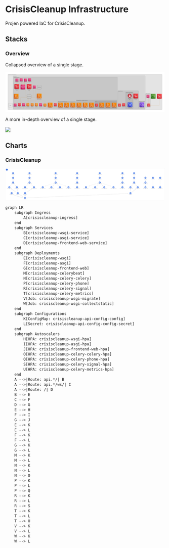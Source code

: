 # CrisisCleanup Infrastructure

Projen powered IaC for CrisisCleanup.

## Stacks

### Overview

Collapsed overview of a single stage.

<img src=".github/img/stacks-api-development-overview.png" align="center"  />

A more in-depth overview of a single stage.

<img src=".github/img/stacks-api-development-detailed.png" align="center"  />

## Charts

### CrisisCleanup

<img src=".github/img/charts-crisiscleanup.png" align="center"  />

```mermaid
graph LR
    subgraph Ingress
        A[crisiscleanup-ingress]
    end
    subgraph Services
        B[crisiscleanup-wsgi-service]
        C[crisiscleanup-asgi-service]
        D[crisiscleanup-frontend-web-service]
    end
    subgraph Deployments
        E[crisiscleanup-wsgi]
        F[crisiscleanup-asgi]
        G[crisiscleanup-frontend-web]
        M[crisiscleanup-celerybeat]
        N[crisiscleanup-celery-celery]
        P[crisiscleanup-celery-phone]
        R[crisiscleanup-celery-signal]
        T[crisiscleanup-celery-metrics]
        V[Job: crisiscleanup-wsgi-migrate]
        W[Job: crisiscleanup-wsgi-collectstatic]
    end
    subgraph Configurations
        K[ConfigMap: crisiscleanup-api-config-config]
        L[Secret: crisiscleanup-api-config-config-secret]
    end
    subgraph Autoscalers
        H[HPA: crisiscleanup-wsgi-hpa]
        I[HPA: crisiscleanup-asgi-hpa]
        J[HPA: crisiscleanup-frontend-web-hpa]
        O[HPA: crisiscleanup-celery-celery-hpa]
        Q[HPA: crisiscleanup-celery-phone-hpa]
        S[HPA: crisiscleanup-celery-signal-hpa]
        U[HPA: crisiscleanup-celery-metrics-hpa]
    end
    A -->|Route: api.*/| B
    A -->|Route: api.*/ws/| C
    A -->|Route: /| D
    B --> E
    C --> F
    D --> G
    E --> H
    F --> I
    G --> J
    E --> K
    E --> L
    F --> K
    F --> L
    G --> K
    G --> L
    M --> K
    M --> L
    N --> K
    N --> L
    N --> O
    P --> K
    P --> L
    P --> Q
    R --> K
    R --> L
    R --> S
    T --> K
    T --> L
    T --> U
    V --> K
    V --> L
    W --> K
    W --> L
```
